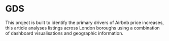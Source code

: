 # GDS
This project is built to identify the primary drivers of Airbnb price increases, this article analyses listings across London boroughs using a combination of dashboard visualisations and geographic information.
